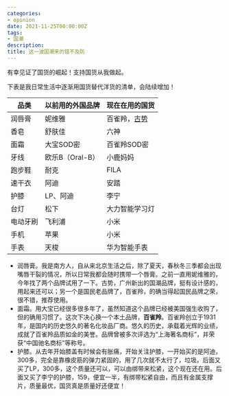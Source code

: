 ```yaml
---
categories:
- opinion
date: 2021-11-25T00:00:00Z
tags:
- 国潮
description: 
title: 这一波国潮来的错不及防
---
```


有幸见证了国货的崛起！支持国货从我做起。

下表是我日常生活中逐渐用国货替代洋货的清单，会陆续增加！


| 品类 | 以前用的外国品牌 | 现在在用的国货 | 
| ------ | ------ | ------ |
| 润唇膏 | 妮维雅 | 百雀羚，[古势](https://baike.baidu.com/item/%E5%8F%A4%E5%8A%BF/23552654) |
| 香皂 | 舒肤佳 | 六神 |
| 面霜 | 大宝SOD密 | 百雀羚SOD密 |
| 牙线 |  欧乐B（Oral-B）| 小鹿妈妈 |
| 跑步鞋 | 耐克 | FILA |
| 速干衣 | 阿迪 | 安踏 |
| 护膝 |  LP、阿迪 | 李宁 |
| 台灯 | 松下 | 大力智能学习灯 |
| 电动牙刷 | 飞利浦 | 小米 |
| 手机 | 苹果 | 小米 |
| 手表 | 天梭 | 华为智能手表 |



* 润唇膏。我是南方人，自从来北京生活之后，除了夏天，春秋冬三季都会出现嘴唇干裂的情况，所以日常我都会随时携带一个唇膏。之前一直用妮维雅的，今年找了两个品牌试用了一下。古势，广州新出的国潮品牌，挺有设计感的，用起来还可以；另一个是国民老品牌了，百雀羚，的确当得起国民品牌之荣，很不错，推荐使用。
* 面霜。用大宝已经很多很多年了，虽然知道这个品牌已经被美国强生收购了，但的确用习惯了。这次下决心换一个本土品牌，**百雀羚**。百雀羚创立于1931年，是国内的历史悠久的著名化妆品厂商。悠久的历史，承载着光辉的业绩，成就了百雀羚品质如金的美誉。品牌曾被多次评选为“上海著名商标”，并荣获“中国驰名商标”等称号。
* 护膝。从去年开始膝盖有时候会有胀痛，开始关注护膝，一开始买的是阿迪，300多，完全是靠橡皮筋的弹力紧固的，用了几次就不太行了，垃圾。后面又买了LP，300多，这个质量还可以，可以由绑带来松紧，这个现在还在用。后面又买了李宁的护膝，159，便宜一半，有绑带松紧自由，而且有金属支撑片，质量最优，国货真是质量好还便宜！
